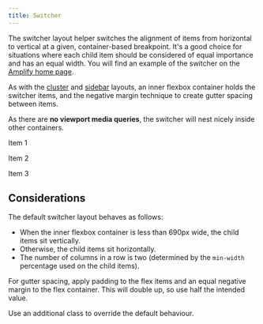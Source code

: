 ```yaml
---
title: Switcher
---
```

The switcher layout helper switches the alignment of items from horizontal to vertical at a given, container-based breakpoint. It's a good choice for situations where each child item should be considered of equal importance and has an equal width. You will find an example of the switcher on the [Amplify home page](https://amplify.studio24.net/amplify/index.html).

As with the [cluster](https://amplify.studio24.net/amplify/layout-helpers/cluster.html) and [sidebar](https://amplify.studio24.net/amplify/layout-helpers/sidebar.html) layouts, an inner flexbox container holds the switcher items, and the negative margin technique to create gutter spacing between items.

As there are **no viewport media queries**, the switcher will nest nicely inside other containers.

Item 1

Item 2

Item 3

Considerations
--------------

The default switcher layout behaves as follows:

-   When the inner flexbox container is less than 690px wide, the child items sit vertically.
-   Otherwise, the child items sit horizontally.
-   The number of columns in a row is two (determined by the `min-width` percentage used on the child items).

For gutter spacing, apply padding to the flex items and an equal negative margin to the flex container. This will double up, so use half the intended value.

Use an additional class to override the default behaviour.